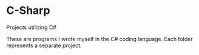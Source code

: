 # C-Sharp
Projects utilizing C#

These are programs I wrote myself in the C# coding language. Each folder represents a separate project.
